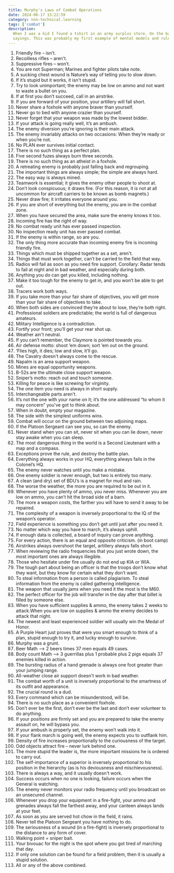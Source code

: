 ```yaml
---
title: Murphy's Laws of Combat Operations
date: 2024-06-17 13:22:59
category: non-technical.learning
tags: ['combat']
description:
  When I was a kid I found a tshirt in an army surplus store. On the back was written about 30
  sayings. This was probably my first example of mental models and rules of thumb.
---
```


1. Friendly fire – isn't.
2. Recoilless rifles – aren't.
3. Suppressive fires – won’t.
4. You are not Superman; Marines and fighter pilots take note.
5. A sucking chest wound is Nature’s way of telling you to slow down.
6. If it’s stupid but it works, it isn't stupid.
7. Try to look unimportant; the enemy may be low on ammo and not want to waste a bullet on you.
8. If at first you don’t succeed, call in an airstrike.
9. If you are forward of your position, your artillery will fall short.
10. Never share a foxhole with anyone braver than yourself.
11. Never go to bed with anyone crazier than yourself.
12. Never forget that your weapon was made by the lowest bidder.
13. If your attack is going really well, it’s an ambush.
14. The enemy diversion you’re ignoring is their main attack.
15. The enemy invariably attacks on two occasions: When they’re ready or when you’re not.
16. No PLAN ever survives initial contact.
17. There is no such thing as a perfect plan.
18. Five second fuzes always burn three seconds.
19. There is no such thing as an atheist in a foxhole.
20. A retreating enemy is probably just falling back and regrouping.
21. The important things are always simple; the simple are always hard.
22. The easy way is always mined.
23. Teamwork is essential; it gives the enemy other people to shoot at.
24. Don’t look conspicuous; it draws fire. (For this reason, it is not at all uncommon for aircraft
    carriers to be known as bomb magnets.)
25. Never draw fire; it irritates everyone around you.
26. If you are short of everything but the enemy, you are in the combat zone.
27. When you have secured the area, make sure the enemy knows it too.
28. Incoming fire has the right of way.
29. No combat ready unit has ever passed inspection.
30. No inspection ready unit has ever passed combat.
31. If the enemy is within range, so are you.
32. The only thing more accurate than incoming enemy fire is incoming friendly fire.
33. Things which must be shipped together as a set, aren't.
34. Things that must work together, can’t be carried to the field that way.
35. Radios will fail as soon as you need fire support. Corollary: Radar tends to fail at night and
    in bad weather, and especially during both.
36. Anything you do can get you killed, including nothing.
37. Make it too tough for the enemy to get in, and you won’t be able to get out.
38. Tracers work both ways.
39. If you take more than your fair share of objectives, you will get more than your fair share of
    objectives to take.
40. When both sides are convinced they’re about to lose, they’re both right.
41. Professional soldiers are predictable; the world is full of dangerous amateurs.
42. Military Intelligence is a contradiction.
43. Fortify your front; you’ll get your rear shot up.
44. Weather ain't neutral.
45. If you can’t remember, the Claymore is pointed towards you.
46. Air defense motto: shoot ’em down; sort ’em out on the ground.
47. ‘Flies high, it dies; low and slow, it’ll go.
48. The Cavalry doesn't always come to the rescue.
49. Napalm is an area support weapon.
50. Mines are equal opportunity weapons.
51. B-52s are the ultimate close support weapon.
52. Sniper’s motto: reach out and touch someone.
53. Killing for peace is like screwing for virginity.
54. The one item you need is always in short supply.
55. Interchangeable parts aren't.
56. It’s not the one with your name on it; it’s the one addressed “to whom it may concern” you've
    got to think about.
57. When in doubt, empty your magazine.
58. The side with the simplest uniforms wins.
59. Combat will occur on the ground between two adjoining maps.
60. If the Platoon Sergeant can see you, so can the enemy.
61. Never stand when you can sit, never sit when you can lie down, never stay awake when you can
    sleep.
62. The most dangerous thing in the world is a Second Lieutenant with a map and a compass.
63. Exceptions prove the rule, and destroy the battle plan.
64. Everything always works in your HQ, everything always fails in the Colonel’s HQ.
65. The enemy never watches until you make a mistake.
66. One enemy soldier is never enough, but two is entirely too many.
67. A clean (and dry) set of BDU’s is a magnet for mud and rain.
68. The worse the weather, the more you are required to be out in it.
69. Whenever you have plenty of ammo, you never miss. Whenever you are low on ammo, you can’t hit
    the broad side of a barn.
70. The more a weapon costs, the farther you will have to send it away to be repaired.
71. The complexity of a weapon is inversely proportional to the IQ of the weapon’s operator.
72. Field experience is something you don’t get until just after you need it.
73. No matter which way you have to march, it’s always uphill.
74. If enough data is collected, a board of inquiry can prove anything.
75. For every action, there is an equal and opposite criticism. (in boot camp)
76. Airstrikes always overshoot the target, artillery always falls short.
77. When reviewing the radio frequencies that you just wrote down, the most important ones are
    always illegible.
78. Those who hesitate under fire usually do not end up KIA or WIA.
79. The tough part about being an officer is that the troops don’t know what they want, but they
    know for certain what they don’t want.
80. To steal information from a person is called plagiarism. To steal information from the enemy is
    called gathering intelligence.
81. The weapon that usually jams when you need it the most is the M60.
82. The perfect officer for the job will transfer in the day after that billet is filled by someone
    else.
83. When you have sufficient supplies & ammo, the enemy takes 2 weeks to attack.When you are low on
    supplies & ammo the enemy decides to attack that night.
84. The newest and least experienced soldier will usually win the Medal of Honor.
85. A Purple Heart just proves that were you smart enough to think of a plan, stupid enough to try
    it, and lucky enough to survive.
86. Murphy was a grunt.
87. Beer Math –> 2 beers times 37 men equals 49 cases.
88. Body count Math –> 3 guerrillas plus 1 probable plus 2 pigs equals 37 enemies killed in action.
89. The bursting radius of a hand grenade is always one foot greater than your jumping range.
90. All-weather close air support doesn't work in bad weather.
91. The combat worth of a unit is inversely proportional to the smartness of its outfit and
    appearance.
92. The crucial round is a dud.
93. Every command which can be misunderstood, will be.
94. There is no such place as a convenient foxhole.
95. Don’t ever be the first, don’t ever be the last and don’t ever volunteer to do anything.
96. If your positions are firmly set and you are prepared to take the enemy assault on, he will
    bypass you.
97. If your ambush is properly set, the enemy won’t walk into it.
98. If your flank march is going well, the enemy expects you to outflank him.
99. Density of fire increases proportionally to the curiousness of the target.
100. Odd objects attract fire – never lurk behind one.
101. The more stupid the leader is, the more important missions he is ordered to carry out.
102. The self-importance of a superior is inversely proportional to his position in the hierarchy
     (as is his deviousness and mischievousness).
103. There is always a way, and it usually doesn't work.
104. Success occurs when no one is looking, failure occurs when the General is watching.
105. The enemy never monitors your radio frequency until you broadcast on an unsecured channel.
106. Whenever you drop your equipment in a fire-fight, your ammo and grenades always fall the
     farthest away, and your canteen always lands at your feet.
107. As soon as you are served hot chow in the field, it rains.
108. Never tell the Platoon Sergeant you have nothing to do.
109. The seriousness of a wound (in a fire-fight) is inversely proportional to the distance to any
     form of cover.
110. Walking point = sniper bait.
111. Your bivouac for the night is the spot where you got tired of marching that day.
112. If only one solution can be found for a field problem, then it is usually a stupid solution.
113. All or any of the above combined.

